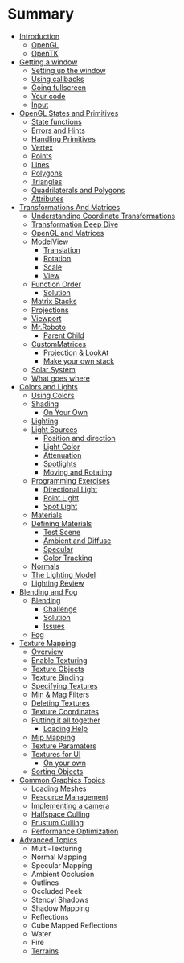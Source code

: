 # Summary

* [Introduction](Chapter1/Introduction.md)
  * [OpenGL](Chapter1/OpenGL.md)
  * [OpenTK](Chapter1/OpenTK.md)
* [Getting a window](Chapter2/Introduction.md)
  * [Setting up the window](Chapter2/Setup.md)
  * [Using callbacks](Chapter2/Callbacks.md)
  * [Going fullscreen](Chapter2/FullScreen.md)
  * [Your code](Chapter2/YourCode.md)
  * [Input](Chapter2/Input.md)
* [OpenGL States and Primitives](Chapter3/Introduction.md)
  * [State functions](Chapter3/StateFunctions.md) 
  * [Errors and Hints](Chapter3/ErrorsAndHints.md)
  * [Handling Primitives](Chapter3/HandlingPrimitives.md)
  * [Vertex](Chapter3/Vertex.md)
  * [Points](Chapter3/Points.md)
  * [Lines](Chapter3/Lines.md)
  * [Polygons](Chapter3/Polygons.md)
  * [Triangles](Chapter3/Triangles.md)
  * [Quadrilaterals and Polygons](Chapter3/Quads.md)
  * [Attributes](Chapter3/Attributes.md)
* [Transformations And Matrices](Chapter4/Introduction.md) 
  * [Understanding Coordinate Transformations](Chapter4/CoordinateTransforms.md) 
  * [Transformation Deep Dive](Chapter4/DeepDive.md)
  * [OpenGL and Matrices](Chapter4/OpenGLMatrices.md)
  * [ModelView](Chapter4/ModelView.md)
    * [Translation](Chapter4/Translation.md)
    * [Rotation](Chapter4/Rotation.md)
    * [Scale](Chapter4/Scale.md)
    * [View](Chapter4/View.md)
  * [Function Order](Chapter4/Order.md)
    * [Solution](Chapter4/solution.md) 
  * [Matrix Stacks](Chapter4/stacks.md)
  * [Projections](Chapter4/projections.md)
  * [Viewport](Chapter4/Viewport.md)
  * [Mr.Roboto](Chapter4/roboto.md)
    * [Parent Child](Chapter4/nested.md) 
  * [CustomMatrices](Chapter4/cmat.md)
    * [Projection & LookAt](Chapter4/ProjectionAndLookAt.md)
    * [Make your own stack](Chapter4/CustomStack.md)
  * [Solar System](Chapter4/Solar.md)
  * [What goes where](Chapter4/where.md)
* [Colors and Lights](Chapter5/Intro.md)
  * [Using Colors](Chapter5/using_colors.md) 
  * [Shading](Chapter5/shading.md)
    * [On Your Own](Chapter5/own_shading.md) 
  * [Lighting](Chapter5/lighting.md)
  * [Light Sources](Chapter5/lightsources.md)
    * [Position and direction](Chapter5/pad.md) 
    * [Light Color](Chapter5/light_color.md)
    * [Attenuation](Chapter5/light_atten.md)
    * [Spotlights](Chapter5/light_spotlight.md)
    * [Moving and Rotating](Chapter5/move_and_rotate.md)
  * [Programming Exercises](Chapter5/base.md)
    * [Directional Light](Chapter5/direction.md)
    * [Point Light](Chapter5/point.md)
    * [Spot Light](Chapter5/spot.md)
  * [Materials](Chapter5/materials.md)
  * [Defining Materials](Chapter5/defmat.md)
    * [Test Scene](Chapter5/shade_test.md) 
    * [Ambient and Diffuse](Chapter5/color_mat.md)
    * [Specular](Chapter5/mat_shine.md)
    * [Color Tracking](Chapter5/ctrack.md)
  * [Normals](Chapter5/norms.md)
  * [The Lighting Model](Chapter5/the_lighting_model.md)
  * [Lighting Review](Chapter5/color.md)
* [Blending and Fog](Chapter6/Introduction.md)
  * [Blending](Chapter6/blending.md) 
    * [Challenge](Chapter6/blend_practice.md) 
    * [Solution](Chapter6/blend_answer.md)
    * [Issues](Chapter6/blending_problem.md)
  * [Fog](Chapter6/fog.md) 
* [Texture Mapping](Chapter7/README.md) 
  * [Overview](Chapter7/Overview.md) 
  * [Enable Texturing](Chapter7/Enable.md)
  * [Texture Objects](Chapter7/TextureObj.md)
  * [Texture Binding](Chapter7/Binding.md)
  * [Specifying Textures](Chapter7/SpecTex.md)
  * [Min & Mag Filters](Chapter7/MinMag.md)
  * [Deleting Textures](Chapter7/DelTex.md)
  * [Texture Coordinates](Chapter7/TexCoords.md)
  * [Putting it all together](Chapter7/Ex1.md)
    * [Loading Help](Chapter7/help.md) 
  * [Mip Mapping](Chapter7/Mip.md)
  * [Texture Paramaters](Chapter7/TexParams.md)
  * [Textures for UI](Chapter7/ui.md)
    * [On your own](Chapter7/ui_practice.md) 
  * [Sorting Objects](Chapter7/sorting.md)
* [Common Graphics Topics](Chapter8/README.md)
  * [Loading Meshes](Chapter8/README.md)
  * [Resource Management](Chapter8/README.md) 
  * [Implementing a camera](Chapter8/README.md)
  * [Halfspace Culling](Chapter8/README.md)  
  * [Frustum Culling](Chapter8/README.md)
  * [Performance Optimization](Chapter8/README.md)
* [Advanced Topics](Chapter9/README.md) 
  * Multi-Texturing
  * Normal Mapping
  * Specular Mapping
  * Ambient Occlusion
  * Outlines
  * Occluded Peek
  * Stencyl Shadows
  * Shadow Mapping
  * Reflections
  * Cube Mapped Reflections
  * Water
  * Fire
  * [Terrains](Chapter9/README.md)  